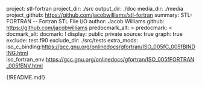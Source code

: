 project: stl-fortran
project_dir: ./src
output_dir: ./doc
media_dir: ./media
project_github: https://github.com/jacobwilliams/stl-fortran
summary: STL-FORTRAN -- Fortran STL File I/O
author: Jacob Williams
github: https://github.com/jacobwilliams
predocmark_alt: >
predocmark: <
docmark_alt:
docmark: !
display: public
         private
source: true
graph: true
exclude: test.f90
exclude_dir: ./src/tests
extra_mods: iso_c_binding:https://gcc.gnu.org/onlinedocs/gfortran/ISO_005fC_005fBINDING.html
            iso_fortran_env:https://gcc.gnu.org/onlinedocs/gfortran/ISO_005fFORTRAN_005fENV.html

{!README.md!}